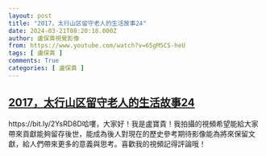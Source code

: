 ```yaml
---
layout: post
title: "2017，太行山区留守老人的生活故事24"
date: 2024-03-21T08:20:18.000Z
author: 盧保貴視覺影像
from: https://www.youtube.com/watch?v=65gM5CS-heU
tags: [ 盧保貴 ]
comments: True
categories: [ 盧保貴 ]
---
```

<!--1711009218000-->
[2017，太行山区留守老人的生活故事24](https://www.youtube.com/watch?v=65gM5CS-heU)
------

<div>
https://bit.ly/2YsRD8D哈嘍，大家好！我是盧寶貴！我拍攝的視頻希望能給大家帶來貢獻能夠留存後世，能成為後人對現在的歷史參考期待影像能為將來保留文獻，給人們帶來更多的意義與思考。喜歡我的視頻記得評論哦！
</div>
